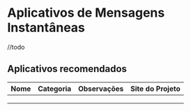 # Aplicativos de Mensagens Instantâneas

//todo





## Aplicativos recomendados

| Nome | Categoria | Observações | Site do Projeto |
| :--- | :--- | :--- | :--- |
|  |  |  |  |
|  |  |  |  |
|  |  |  |  |

